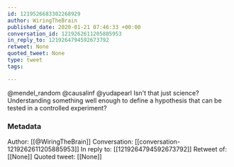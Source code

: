 ```yaml
---
id: 1219526683302268929
author: WiringTheBrain
published_date: 2020-01-21 07:46:33 +00:00
conversation_id: 1219262611205885953
in_reply_to: 1219264794592673792
retweet: None
quoted_tweet: None
type: tweet
tags:

---
```


@mendel_random @causalinf @yudapearl Isn't that just science? Understanding something well enough to define a hypothesis that can be tested in a controlled experiment?

### Metadata

Author: [[@WiringTheBrain]]
Conversation: [[conversation-1219262611205885953]]
In reply to: [[1219264794592673792]]
Retweet of: [[None]]
Quoted tweet: [[None]]
